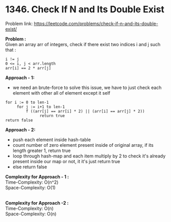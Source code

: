 # 1346. Check If N and Its Double Exist

Problem link: https://leetcode.com/problems/check-if-n-and-its-double-exist/

**Problem :**<br>
Given an array arr of integers, check if there exist two indices i and j such that :

```
i != j
0 <= i, j < arr.length
arr[i] == 2 * arr[j]
```

**Approach - 1:**<br>

- we need an brute-force to solve this issue, we have to just check each element with other all of element except it self

```
for i := 0 to len-1
     for j := i+1 to len-1
         f ((arr[j] == arr[i] * 2) || (arr[i] == arr[j] * 2))
               return true
return false
```

**Approach - 2:**<br>

- push each element inside hash-table
- count number of zero element present inside of original array, if its length greater 1, return true
- loop through hash-map and each item multiply by 2 to check it's already present inside our map or not, it it's just return true
- else return false

**Complexity for Approach - 1 :**<br>
Time-Complexity: O(n^2)<br>
Space-Complexity: O(1)<br><br>

**Complexity for Approach -2 :**<br>
Time-Complexity: O(n)<br>
Space-Complexity: O(n)<br>
